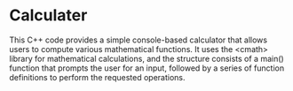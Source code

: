 # Calculater
This C++ code provides a simple console-based calculator that allows users to compute various mathematical functions. It uses the &lt;cmath> library for mathematical calculations, and the structure consists of a main() function that prompts the user for an input, followed by a series of function definitions to perform the requested operations.
